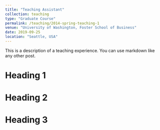 ```yaml
---
title: "Teaching Assistant"
collection: teaching
type: "Graduate Course"
permalink: /teaching/2014-spring-teaching-1
venue: "University of Washington, Foster School of Business"
date: 2019-09-25
location: "Seattle, USA"
---
```


This is a description of a teaching experience. You can use markdown like any other post.

Heading 1
======

Heading 2
======

Heading 3
======
